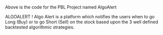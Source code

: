 Above is the code for the PBL Project named AlgoAlert 

ALGOALERT !
Algo Alert is a platform which notifies the users when to go Long (Buy) or to go Short (Sell)  on the stock 
based upon the 3 well defined backtested algorithmic strategies.
